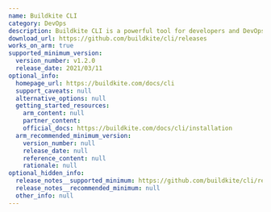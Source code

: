 ```yaml
---
name: Buildkite CLI
category: DevOps
description: Buildkite CLI is a powerful tool for developers and DevOps teams, providing comprehensive control over Buildkite resources and workflows directly from the command line, enhancing productivity and automation capabilities.
download_url: https://github.com/buildkite/cli/releases
works_on_arm: true
supported_minimum_version:
  version_number: v1.2.0
  release_date: 2021/03/11
optional_info:
  homepage_url: https://buildkite.com/docs/cli
  support_caveats: null
  alternative_options: null
  getting_started_resources:
    arm_content: null
    partner_content:
    official_docs: https://buildkite.com/docs/cli/installation
  arm_recommended_minimum_version:
    version_number: null
    release_date: null
    reference_content: null
    rationale: null
optional_hidden_info:
  release_notes__supported_minimum: https://github.com/buildkite/cli/releases/tag/v1.2.0
  release_notes__recommended_minimum: null
  other_info: null
---
```

